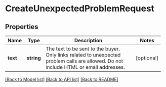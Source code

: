 # CreateUnexpectedProblemRequest

## Properties
Name | Type | Description | Notes
------------ | ------------- | ------------- | -------------
**text** | **string** | The text to be sent to the buyer. Only links related to unexpected problem calls are allowed. Do not include HTML or email addresses. | [optional] 

[[Back to Model list]](../../README.md#documentation-for-models) [[Back to API list]](../../README.md#documentation-for-api-endpoints) [[Back to README]](../../README.md)


